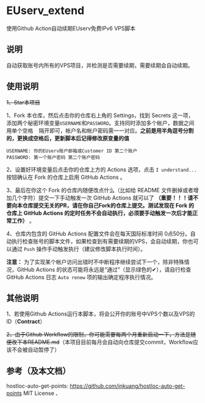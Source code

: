 # EUserv_extend
使用Github Action自动续期EUserv免费IPv6 VPS脚本

## 说明

自动获取账号内所有的VPS项目，并检测是否需要续期，需要续期会自动续期。

## 使用说明

~~1、Star本项目~~

1、Fork 本仓库，然后点击你的仓库右上角的 Settings，找到 Secrets 这一项，添加两个秘密环境变量`USERNAME`和`PASSWORD`。支持同时添加多个帐户，数据之间用单个空格 ` ` 隔开即可，帐户名和帐户密码需一一对应。**之前是用半角逗号分割的，更换成空格后，更新脚本后记得修改原变量的值**

```
USERNAME: 你的EUserv账户邮箱或Customer ID 第二个账户
PASSWORD: 第一个账户密码 第二个账户密码
```

2、设置好环境变量后点击你的仓库上方的 Actions 选项，点击 `I understand...` 按钮确认在 Fork 的仓库上启用 GitHub Actions 。

3、最后在你这个 Fork 的仓库内随便改点什么（比如给 README 文件删掉或者增加几个字符）提交一下手动触发一次 GitHub Actions 就可以了 **（重要！！！请不要向本仓库提交无关的PR，请在你自己Fork的仓库上提交。测试发现在 Fork 的仓库上 GitHub Actions 的定时任务不会自动执行，必须要手动触发一次后才能正常工作）** 。

4、仓库内包含的 GitHub Actions 配置文件会在每天国际标准时间 0点50分。自动执行检查账号的脚本文件，如果检查到有需要续期的VPS，会自动续期，你也可以通过 `Push` 操作手动触发执行（建议修改脚本执行时间）。

**注意：** 为了实现某个帐户访问出错时不中断程序继续尝试下一个，除非特殊情况，GitHub Actions 的状态可能将永远是“通过”（显示绿色的✔），请自行检查 GitHub Actions 日志 `Auto renew` 项的输出确定程序执行情况。

## 其他说明

1、若使用Github Actions运行本脚本，将会公开你的账号中VPS个数以及VPS的ID（**Contract**）

~~2、由于Github Workflow的限制，你可能需要每两个月重新启动一下，方法是随便改下本README.md~~（本项目目前每月会自动向仓库提交commit，Workflow应该不会被自动暂停了）

## 参考（及本文档）

hostloc-auto-get-points: https://github.com/inkuang/hostloc-auto-get-points  MIT License
、


